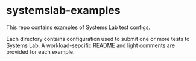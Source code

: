 # systemslab-examples
This repo contains examples of Systems Lab test configs.

Each directory contains configuration used to submit one or more tests to Systems Lab.
A workload-sepcific README and light comments are provided for each example.
